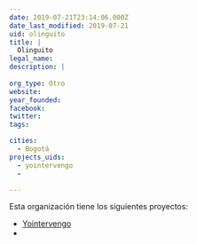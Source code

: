 ```yaml
---
date: 2019-07-21T23:14:06.000Z
date_last_modified: 2019-07-21
uid: olinguito
title: |
  Olinguito
legal_name: 
description: |
  
org_type: Otro
website: 
year_founded: 
facebook: 
twitter: 
tags:

cities: 
  - Bogotá
projects_uids:
  - yointervengo
  - 

---
```


Esta organización tiene los siguientes proyectos:

- [Yointervengo](/proyectos/yointervengo)
- [](/proyectos/)
